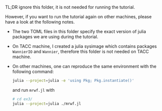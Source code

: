 TL;DR ignore this folder, it is not needed for running the tutorial.

However, if you want to run the tutorial again on other machines, please have a look at the following notes.

- The two TOML files in this folder specify the exact version of julia packages we are using during the tutorial.
- On TACC machine, I created a julia sysimage which contains packages `WannierIO` and `Wannier`, therefore this folder is not needed on TACC machine.
- On other machines, one can reproduce the same environment with the following command:

    ```bash
    julia --project=julia -e 'using Pkg; Pkg.instantiate()'
    ```

    and run `mrwf.jl` with
    ```bash
    # cd ex3/
    julia --project=julia ./mrwf.jl
    ```


